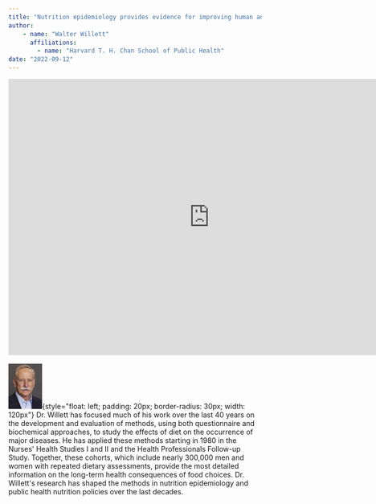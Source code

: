 ```yaml
---
title: "Nutrition epidemiology provides evidence for improving human and planetary health through healthy dietary patterns"
author: 
    - name: "Walter Willett"
      affiliations: 
        - name: "Harvard T. H. Chan School of Public Health"
date: "2022-09-12"
---
```


<iframe src="https://app.box.com/embed/s/m85xstm8dybpgndcnaq5ncvwoz6zrinl?sortColumn=date&view=list" width="800" height="550" frameborder="0" allowfullscreen webkitallowfullscreen msallowfullscreen></iframe>

![](/images/speakers/walter-willett.png){style="float: left; padding: 20px; border-radius: 30px; width: 120px"} Dr. Willett has focused much of his work over the last 40 years on the development and evaluation of methods, using both questionnaire and biochemical approaches, to study the effects of diet on the occurrence of major diseases. He has applied these methods starting in 1980 in the Nurses' Health Studies I and II and the Health Professionals Follow-up Study. Together, these cohorts, which include nearly 300,000 men and women with repeated dietary assessments, provide the most detailed information on the long-term health consequences of food choices. Dr. Willett's research has shaped the methods in nutrition epidemiology and public health nutrition policies over the last decades.
